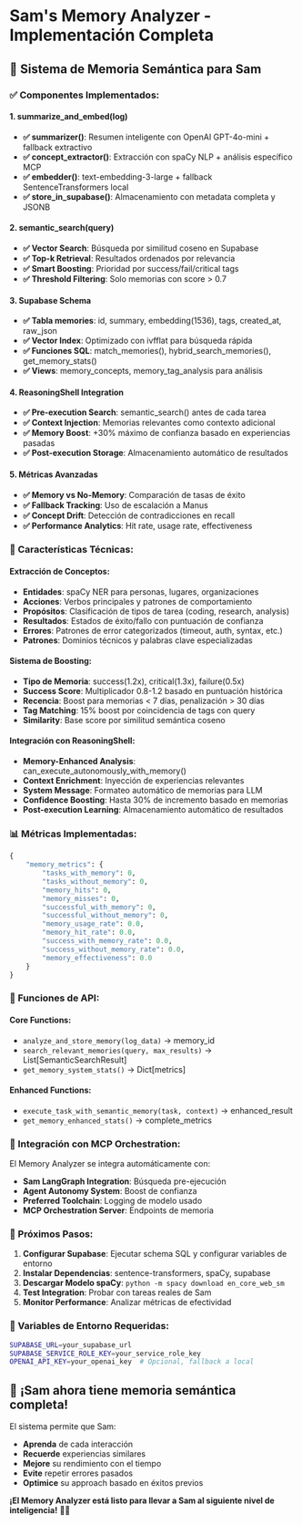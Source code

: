 # Sam's Memory Analyzer - Implementación Completa

## 🧠 **Sistema de Memoria Semántica para Sam**

### **✅ Componentes Implementados:**

#### **1. summarize_and_embed(log)**
- **✅ summarizer()**: Resumen inteligente con OpenAI GPT-4o-mini + fallback extractivo
- **✅ concept_extractor()**: Extracción con spaCy NLP + análisis específico MCP
- **✅ embedder()**: text-embedding-3-large + fallback SentenceTransformers local
- **✅ store_in_supabase()**: Almacenamiento con metadata completa y JSONB

#### **2. semantic_search(query)**
- **✅ Vector Search**: Búsqueda por similitud coseno en Supabase
- **✅ Top-k Retrieval**: Resultados ordenados por relevancia
- **✅ Smart Boosting**: Prioridad por success/fail/critical tags
- **✅ Threshold Filtering**: Solo memorias con score > 0.7

#### **3. Supabase Schema**
- **✅ Tabla memories**: id, summary, embedding(1536), tags, created_at, raw_json
- **✅ Vector Index**: Optimizado con ivfflat para búsqueda rápida
- **✅ Funciones SQL**: match_memories(), hybrid_search_memories(), get_memory_stats()
- **✅ Views**: memory_concepts, memory_tag_analysis para análisis

#### **4. ReasoningShell Integration**
- **✅ Pre-execution Search**: semantic_search() antes de cada tarea
- **✅ Context Injection**: Memorias relevantes como contexto adicional
- **✅ Memory Boost**: +30% máximo de confianza basado en experiencias pasadas
- **✅ Post-execution Storage**: Almacenamiento automático de resultados

#### **5. Métricas Avanzadas**
- **✅ Memory vs No-Memory**: Comparación de tasas de éxito
- **✅ Fallback Tracking**: Uso de escalación a Manus
- **✅ Concept Drift**: Detección de contradicciones en recall
- **✅ Performance Analytics**: Hit rate, usage rate, effectiveness

### **🔧 Características Técnicas:**

#### **Extracción de Conceptos:**
- **Entidades**: spaCy NER para personas, lugares, organizaciones
- **Acciones**: Verbos principales y patrones de comportamiento
- **Propósitos**: Clasificación de tipos de tarea (coding, research, analysis)
- **Resultados**: Estados de éxito/fallo con puntuación de confianza
- **Errores**: Patrones de error categorizados (timeout, auth, syntax, etc.)
- **Patrones**: Dominios técnicos y palabras clave especializadas

#### **Sistema de Boosting:**
- **Tipo de Memoria**: success(1.2x), critical(1.3x), failure(0.5x)
- **Success Score**: Multiplicador 0.8-1.2 basado en puntuación histórica
- **Recencia**: Boost para memorias < 7 días, penalización > 30 días
- **Tag Matching**: 15% boost por coincidencia de tags con query
- **Similarity**: Base score por similitud semántica coseno

#### **Integración con ReasoningShell:**
- **Memory-Enhanced Analysis**: can_execute_autonomously_with_memory()
- **Context Enrichment**: Inyección de experiencias relevantes
- **System Message**: Formateo automático de memorias para LLM
- **Confidence Boosting**: Hasta 30% de incremento basado en memorias
- **Post-execution Learning**: Almacenamiento automático de resultados

### **📊 Métricas Implementadas:**

```python
{
    "memory_metrics": {
        "tasks_with_memory": 0,
        "tasks_without_memory": 0, 
        "memory_hits": 0,
        "memory_misses": 0,
        "successful_with_memory": 0,
        "successful_without_memory": 0,
        "memory_usage_rate": 0.0,
        "memory_hit_rate": 0.0,
        "success_with_memory_rate": 0.0,
        "success_without_memory_rate": 0.0,
        "memory_effectiveness": 0.0
    }
}
```

### **🚀 Funciones de API:**

#### **Core Functions:**
- `analyze_and_store_memory(log_data)` → memory_id
- `search_relevant_memories(query, max_results)` → List[SemanticSearchResult]
- `get_memory_system_stats()` → Dict[metrics]

#### **Enhanced Functions:**
- `execute_task_with_semantic_memory(task, context)` → enhanced_result
- `get_memory_enhanced_stats()` → complete_metrics

### **🔗 Integración con MCP Orchestration:**

El Memory Analyzer se integra automáticamente con:
- **Sam LangGraph Integration**: Búsqueda pre-ejecución
- **Agent Autonomy System**: Boost de confianza
- **Preferred Toolchain**: Logging de modelo usado
- **MCP Orchestration Server**: Endpoints de memoria

### **🎯 Próximos Pasos:**

1. **Configurar Supabase**: Ejecutar schema SQL y configurar variables de entorno
2. **Instalar Dependencias**: sentence-transformers, spaCy, supabase
3. **Descargar Modelo spaCy**: `python -m spacy download en_core_web_sm`
4. **Test Integration**: Probar con tareas reales de Sam
5. **Monitor Performance**: Analizar métricas de efectividad

### **🔧 Variables de Entorno Requeridas:**

```bash
SUPABASE_URL=your_supabase_url
SUPABASE_SERVICE_ROLE_KEY=your_service_role_key
OPENAI_API_KEY=your_openai_key  # Opcional, fallback a local
```

## 🎉 **¡Sam ahora tiene memoria semántica completa!**

El sistema permite que Sam:
- **Aprenda** de cada interacción
- **Recuerde** experiencias similares
- **Mejore** su rendimiento con el tiempo
- **Evite** repetir errores pasados
- **Optimice** su approach basado en éxitos previos

**¡El Memory Analyzer está listo para llevar a Sam al siguiente nivel de inteligencia!** 🧠✨

